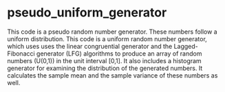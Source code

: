 # pseudo_uniform_generator
This code is a pseudo random number generator. These numbers follow a uniform distribution.
This code is a uniform random number generator, which uses uses the linear congruential generator 
and the Lagged-Fibonacci generator (LFG) algorithms to produce an array of random numbers (U(0,1)) 
in the unit interval [0,1]. It also includes a histogram generator for examining the distribution 
of the generated numbers. It calculates the sample mean and the sample variance of these numbers as well.
